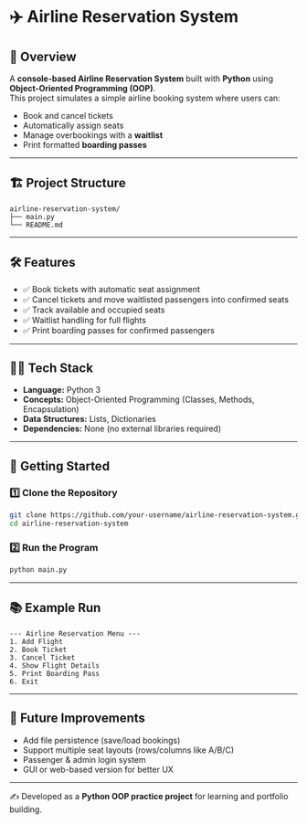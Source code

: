 # ✈️ Airline Reservation System  

## 📌 Overview  
A **console-based Airline Reservation System** built with **Python** using **Object-Oriented Programming (OOP)**.  
This project simulates a simple airline booking system where users can:  
- Book and cancel tickets  
- Automatically assign seats  
- Manage overbookings with a **waitlist**  
- Print formatted **boarding passes**  

---

## 🏗️ Project Structure  
```
airline-reservation-system/
├── main.py            
└── README.md
```

---

## 🛠️ Features  
- ✅ Book tickets with automatic seat assignment  
- ✅ Cancel tickets and move waitlisted passengers into confirmed seats  
- ✅ Track available and occupied seats  
- ✅ Waitlist handling for full flights  
- ✅ Print boarding passes for confirmed passengers  

---

## 🧑‍💻 Tech Stack  
- **Language:** Python 3  
- **Concepts:** Object-Oriented Programming (Classes, Methods, Encapsulation)  
- **Data Structures:** Lists, Dictionaries  
- **Dependencies:** None (no external libraries required)  

---

## 🚀 Getting Started  

### 1️⃣ Clone the Repository  
```bash
git clone https://github.com/your-username/airline-reservation-system.git
cd airline-reservation-system
```

### 2️⃣ Run the Program  
```bash
python main.py
```

---

## 📚 Example Run  
```
--- Airline Reservation Menu ---
1. Add Flight
2. Book Ticket
3. Cancel Ticket
4. Show Flight Details
5. Print Boarding Pass
6. Exit
```

---

## 🔮 Future Improvements  
- Add file persistence (save/load bookings)  
- Support multiple seat layouts (rows/columns like A/B/C)  
- Passenger & admin login system  
- GUI or web-based version for better UX  

---

✍️ Developed as a **Python OOP practice project** for learning and portfolio building.  
